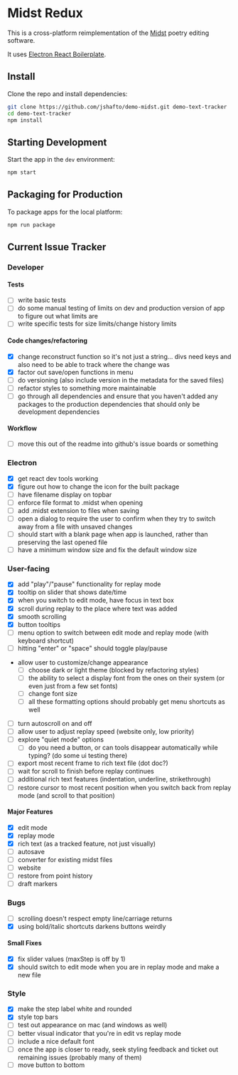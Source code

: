 # Midst Redux

This is a cross-platform reimplementation of the [Midst](https://midst.press) poetry editing software.

It uses [Electron React Boilerplate](https://electron-react-boilerplate.js.org/).

## Install

Clone the repo and install dependencies:

```bash
git clone https://github.com/jshafto/demo-midst.git demo-text-tracker
cd demo-text-tracker
npm install
```

## Starting Development

Start the app in the `dev` environment:

```bash
npm start
```

## Packaging for Production

To package apps for the local platform:

```bash
npm run package
```

## Current Issue Tracker

### Developer

#### Tests

- [ ] write basic tests
- [ ] do some manual testing of limits on dev and production version of app to figure out what limits are
- [ ] write specific tests for size limits/change history limits

#### Code changes/refactoring

- [x] change reconstruct function so it's not just a string... divs need keys and also need to be able to track where the change was
- [x] factor out save/open functions in menu
- [ ] do versioning (also include version in the metadata for the saved files)
- [ ] refactor styles to something more maintainable
- [ ] go through all dependencies and ensure that you haven't added any packages to the production dependencies that should only be development dependencies

#### Workflow

- [ ] move this out of the readme into github's issue boards or something

### Electron

- [x] get react dev tools working
- [x] figure out how to change the icon for the built package
- [ ] have filename display on topbar
- [ ] enforce file format to .midst when opening
- [ ] add .midst extension to files when saving
- [ ] open a dialog to require the user to confirm when they try to switch away from a file with unsaved changes
- [ ] should start with a blank page when app is launched, rather than preserving the last opened file
- [ ] have a minimum window size and fix the default window size

### User-facing

- [x] add "play"/"pause" functionality for replay mode
- [x] tooltip on slider that shows date/time
- [x] when you switch to edit mode, have focus in text box
- [x] scroll during replay to the place where text was added
- [x] smooth scrolling
- [x] button tooltips
- [ ] menu option to switch between edit mode and replay mode (with keyboard shortcut)
- [ ] hitting "enter" or "space" should toggle play/pause
- allow user to customize/change appearance
  - [ ] choose dark or light theme (blocked by refactoring styles)
  - [ ] the ability to select a display font from the ones on their system (or even just from a few set fonts)
  - [ ] change font size
  - [ ] all these formatting options should probably get menu shortcuts as well
- [ ] turn autoscroll on and off
- [ ] allow user to adjust replay speed (website only, low priority)
- [ ] explore "quiet mode" options
  - [ ] do you need a button, or can tools disappear automatically while typing? (do some ui testing there)
- [ ] export most recent frame to rich text file (dot doc?)
- [ ] wait for scroll to finish before replay continues
- [ ] additional rich text features (indentation, underline, strikethrough)
- [ ] restore cursor to most recent position when you switch back from replay mode (and scroll to that position)

#### Major Features

- [x] edit mode
- [x] replay mode
- [x] rich text (as a tracked feature, not just visually)
- [ ] autosave
- [ ] converter for existing midst files
- [ ] website
- [ ] restore from point history
- [ ] draft markers

### Bugs

- [ ] scrolling doesn't respect empty line/carriage returns
- [x] using bold/italic shortcuts darkens buttons weirdly

#### Small Fixes

- [x] fix slider values (maxStep is off by 1)
- [x] should switch to edit mode when you are in replay mode and make a new file

### Style

- [x] make the step label white and rounded
- [x] style top bars
- [ ] test out appearance on mac (and windows as well)
- [ ] better visual indicator that you're in edit vs replay mode
- [ ] include a nice default font
- [ ] once the app is closer to ready, seek styling feedback and ticket out remaining issues (probably many of them)
- [ ] move button to bottom
